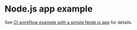 # Node.js app example

See [CI workflow example with a simple Node.js app](../../docs/tutorials/simple-nodejs-app-ci-workflow.md) for details.
